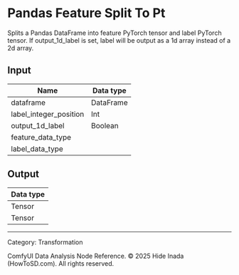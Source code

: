 # Pandas Feature Split To Pt
Splits a Pandas DataFrame into feature PyTorch tensor and label PyTorch tensor.
If output_1d_label is set, label will be output as a 1d array instead of a 2d array.

## Input
| Name | Data type |
|---|---|
| dataframe | DataFrame |
| label_integer_position | Int |
| output_1d_label | Boolean |
| feature_data_type |  |
| label_data_type |  |

## Output
| Data type |
|---|
| Tensor |
| Tensor |

<HR>
Category: Transformation

ComfyUI Data Analysis Node Reference. © 2025 Hide Inada (HowToSD.com). All rights reserved.
